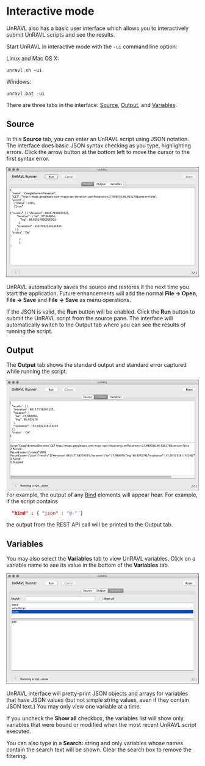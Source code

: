 # Interactive mode

UnRAVL also has a basic user interface which allows you
to interactively submit UnRAVL scripts and see the results.

Start UnRAVL in interactive mode with the `-ui` command line
option:

Linux and Mac OS X:
```
unravl.sh -ui
```
Windows:
```
unravl.bat -ui
```

There are three tabs in the interface: [Source](#source), [Output](#output), and [Variables](#variables).

## Source

In this **Source** tab,
you can enter an UnRAVL script using JSON notation.
The interface does basic JSON syntax checking as you type,
highlighting errors. Click the arrow button at the bottom
left to move the cursor to the first syntax error.

![The UnRAVL Source tab](UnRAVL-UI-source.png)

UnRAVL automatically saves the source and restores
it the next time you start the application.
Future enhancements will add the normal **File -> Open**,
**File -> Save** and **File -> Save** as menu operations.

If the JSON is valid, the **Run** button will be enabled.
Click the **Run** button to
submit the UnRAVL script from the source pane.
The interface will  automatically switch to the Output tab where you
can see the results of running the script.

## Output

The **Output** tab shows the standard output and standard error
captured while running the script.

![The UnRAVL Output tab](UnRAVL-UI-output.png)
For example, the output of any [Bind](../Bind.md) elements
will appear hear. For example, if the script contains

```JSON
  "bind" : { "json" : "@-" }
```
the output from the REST API call will be printed to
the Output tab.

## Variables

You may also select the **Variables** tab to view UnRAVL
variables. Click on a variable name to see its
value in the bottom of the **Variables** tab.

![The UnRAVL Variables tab](UnRAVL-UI-variables.png)

UnRAVL interface will pretty-print JSON objects
and arrays for variables that have JSON values
(but not simple string values, even if they contain
JSON text.) You may only view one variable at a time.

If you uncheck the **Show all** checkbox, the variables
list will show only variables that were bound or
modified when the most recent UnRAVL script executed.

You can also type in a **Search:** string and only variables
whose names contain the search text will be shown.
Clear the search box to remove the filtering.

